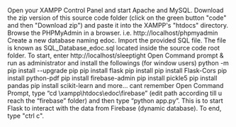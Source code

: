 Open your XAMPP Control Panel and start Apache and MySQL.
Download the zip version of this source code folder (click on the green button "code" and then "Download zip") and paste it into the XAMPP's "htdocs" directory.
Browse the PHPMyAdmin in a browser. i.e. http://localhost/phpmyadmin
Create a new database naming edoc.
Import the provided SQL file. The file is known as SQL_Database_edoc.sql located inside the source code root folder.
To start, enter http://localhost/sleeptight
Open Command prompt & run as administrator and install the followings (for window users)
python -m pip install --upgrade pip
pip install flask
pip install pip install Flask-Cors
pip install python-pdf
pip install firebase-admin
pip install pickle5
pip install pandas
pip install scikit-learn
and more… cant remember
Open Command Prompt, type “cd \xampp\htdocs\edoc\firebase” (edit path according till u reach the “firebase” folder) and then type “python app.py”. This is to start Flask to interact with the data from Firebase (dynamic database). To end, type "ctrl c".
